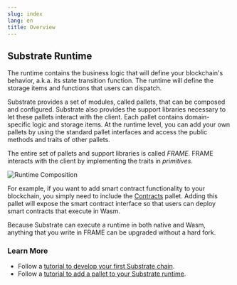 ```yaml
---
slug: index
lang: en
title: Overview
---
```


## Substrate Runtime

The runtime contains the business logic that will define your blockchain's behavior,
a.k.a. its state transition function. The runtime will define the storage items and functions
that users can dispatch.

Substrate provides a set of modules, called pallets, that can be composed and configured. Substrate
also provides the support libraries necessary to let these pallets interact with the client.
Each pallet contains domain-specific logic and storage items. At the runtime level, you can add
your own pallets by using the standard pallet interfaces and access the public methods and traits
of other pallets.

The entire set of pallets and support libraries is called _FRAME._ FRAME interacts with the client
by implementing the traits in _primitives._

![Runtime Composition](../../assets/runtime.png)

For example, if you want to add smart contract functionality to your blockchain, you simply need to 
include the [Contracts](https://substrate.dev/rustdocs/master/pallet_contracts/index.html) pallet.
Adding this pallet will expose the smart contract interface so that users can deploy smart contracts
that execute in Wasm.

Because Substrate can execute a runtime in both native and Wasm, anything that you write in FRAME
can be upgraded without a hard fork.

### Learn More

- Follow a [tutorial to develop your first Substrate 
chain](https://substrate.dev/docs/en/next/tutorials/creating-your-first-substrate-chain/).
- Follow a [tutorial to add a pallet to your Substrate
runtime](https://substrate.dev/docs/en/tutorials/adding-a-module-to-your-runtime/).
